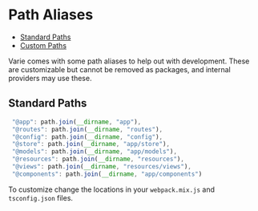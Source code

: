 # Path Aliases

- [Standard Paths](#standard-paths)
- [Custom Paths](#custom-paths)

Varie comes with some path aliases to help out with development. These are customizable but cannot be removed as packages, and internal providers may use these.

<a name="standard-paths"></a>

## Standard Paths

```js
 "@app": path.join(__dirname, "app"),
 "@routes": path.join(__dirname, "routes"),
 "@config": path.join(__dirname, "config"),
 "@store": path.join(__dirname, "app/store"),
 "@models": path.join(__dirname, "app/models"),
 "@resources": path.join(__dirname, "resources"),
 "@views": path.join(__dirname, "resources/views"),
 "@components": path.join(__dirname, "app/components")
```

To customize change the locations in your `webpack.mix.js` and `tsconfig.json` files.
